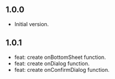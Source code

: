 ## 1.0.0

- Initial version.

## 1.0.1

- feat: create onBottomSheet function.
- feat: create onDialog function.
- feat: create onConfirmDialog function.
